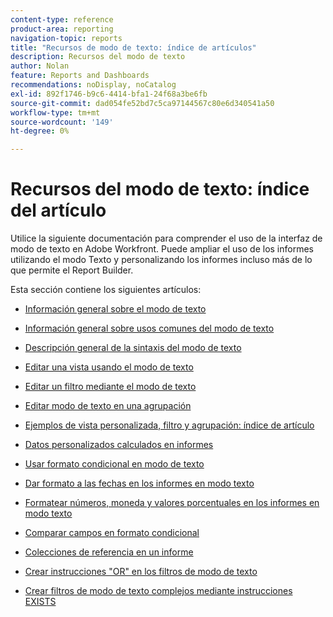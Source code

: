 ```yaml
---
content-type: reference
product-area: reporting
navigation-topic: reports
title: "Recursos de modo de texto: índice de artículos"
description: Recursos del modo de texto
author: Nolan
feature: Reports and Dashboards
recommendations: noDisplay, noCatalog
exl-id: 892f1746-b9c6-4414-bfa1-24f68a3be6fb
source-git-commit: dad054fe52bd7c5ca97144567c80e6d340541a50
workflow-type: tm+mt
source-wordcount: '149'
ht-degree: 0%

---
```


# Recursos del modo de texto: índice del artículo

<!-- Audited: 12/2023 -->

<!--
<p data-mc-conditions="QuicksilverOrClassic.Draft mode">(NOTE: Alina: This is the section article with links to all other articles in this section)</p>
-->

Utilice la siguiente documentación para comprender el uso de la interfaz de modo de texto en Adobe Workfront. Puede ampliar el uso de los informes utilizando el modo Texto y personalizando los informes incluso más de lo que permite el Report Builder.

Esta sección contiene los siguientes artículos:

* [Información general sobre el modo de texto](../../../reports-and-dashboards/reports/text-mode/understand-text-mode.md)
* [Información general sobre usos comunes del modo de texto](../../../reports-and-dashboards/reports/text-mode/understand-common-uses-text-mode.md)
* [Descripción general de la sintaxis del modo de texto](../../../reports-and-dashboards/reports/text-mode/text-mode-syntax-overview.md)
* [Editar una vista usando el modo de texto](../../../reports-and-dashboards/reports/text-mode/edit-text-mode-in-view.md)
* [Editar un filtro mediante el modo de texto](../../../reports-and-dashboards/reports/text-mode/edit-text-mode-in-filter.md)
* [Editar modo de texto en una agrupación](../../../reports-and-dashboards/reports/text-mode/edit-text-mode-in-grouping.md)
* [Ejemplos de vista personalizada, filtro y agrupación: índice de artículo](../../../reports-and-dashboards/reports/custom-view-filter-grouping-samples/custom-view-filter-grouping-samples.md)

  <!--
  <MadCap:conditionalText data-mc-conditions="QuicksilverOrClassic.Draft mode">
  (NOTE: this is linked here although from another section)
  </MadCap:conditionalText>
  -->

* [Datos personalizados calculados en informes](../../../reports-and-dashboards/reports/calc-cstm-data-reports/calculated-custom-data-reports.md)

  <!--
  <MadCap:conditionalText data-mc-conditions="QuicksilverOrClassic.Draft mode">
  (NOTE: this is linked here although from another section)
  </MadCap:conditionalText>
  -->

* [Usar formato condicional en modo de texto](../../../reports-and-dashboards/reports/text-mode/use-conditional-formatting-text-mode.md)
* [Dar formato a las fechas en los informes en modo texto](../../../reports-and-dashboards/reports/text-mode/format-dates-in-text-mode-reports.md)
* [Formatear números, moneda y valores porcentuales en los informes en modo texto](../../../reports-and-dashboards/reports/text-mode/format-numbers-in-text-mode-reports.md)
* [Comparar campos en formato condicional](../../../reports-and-dashboards/reports/text-mode/compare-fields-conditional-formatting.md)
* [Colecciones de referencia en un informe](../../../reports-and-dashboards/reports/text-mode/reference-collections-report.md)
* [Crear instrucciones &quot;OR&quot; en los filtros de modo de texto](../../../reports-and-dashboards/reports/text-mode/create-or-statements-in-filters-text-mode.md)
* [Crear filtros de modo de texto complejos mediante instrucciones EXISTS](../../../reports-and-dashboards/reports/text-mode/create-complex-text-mode-filters-using-exists-statements.md)
  <!--outdated link: * [Basic Report Creation Program for the new Workfront experience](https://one.workfront.com/s/basic-report-creation-program)-->
